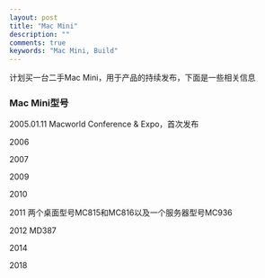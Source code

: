 ```yaml
---
layout: post
title: "Mac Mini"
description: ""
comments: true
keywords: "Mac Mini, Build"
---
```


计划买一台二手Mac Mini，用于产品的持续发布，下面是一些相关信息

### Mac Mini型号
2005.01.11 Macworld Conference & Expo，首次发布

2006

2007

2009

2010

2011 两个桌面型号MC815和MC816以及一个服务器型号MC936

2012 MD387

2014

2018

